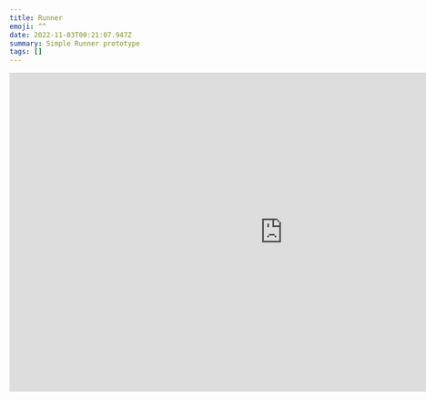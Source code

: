 ```yaml
---
title: Runner
emoji: ^^
date: 2022-11-03T00:21:07.947Z
summary: Simple Runner prototype
tags: []
---
```

<iframe frameborder="0" src="https://itch.io/embed-upload/6577003?color=333333" allowfullscreen="" width="960" height="560"><a href="https://druftpunk.itch.io/runner">Play Runner on itch.io</a></iframe>